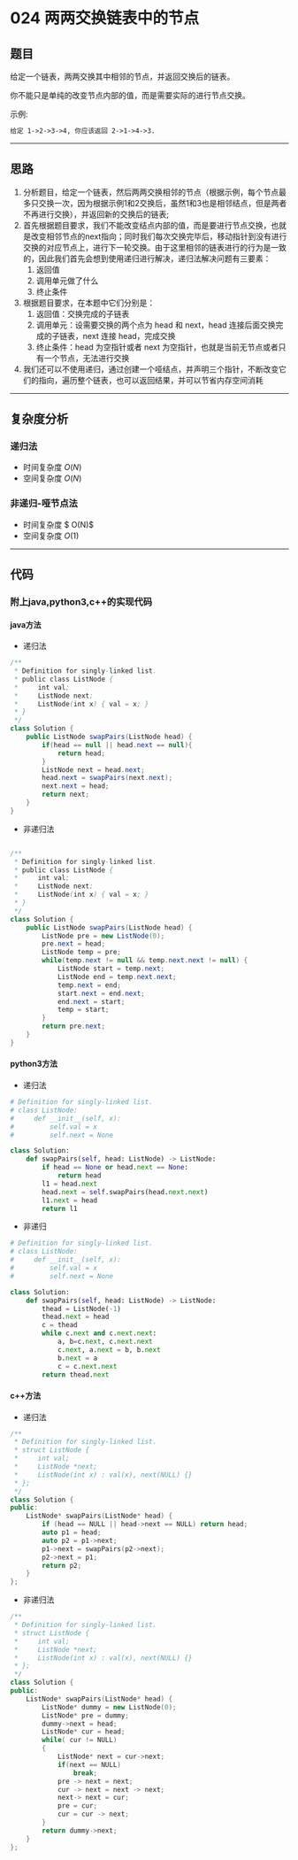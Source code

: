 # 024  两两交换链表中的节点

## 题目

给定一个链表，两两交换其中相邻的节点，并返回交换后的链表。

你不能只是单纯的改变节点内部的值，而是需要实际的进行节点交换。

示例:

```txt
给定 1->2->3->4, 你应该返回 2->1->4->3.
```

***

## 思路

1. 分析题目，给定一个链表，然后两两交换相邻的节点（根据示例，每个节点最多只交换一次，因为根据示例1和2交换后，虽然1和3也是相邻结点，但是两者不再进行交换），并返回新的交换后的链表;
2. 首先根据题目要求，我们不能改变结点内部的值，而是要进行节点交换，也就是改变相邻节点的next指向；同时我们每次交换完毕后，移动指针到没有进行交换的对应节点上，进行下一轮交换。由于这里相邻的链表进行的行为是一致的，因此我们首先会想到使用递归进行解决，递归法解决问题有三要素：
    1. 返回值
    2. 调用单元做了什么
    3. 终止条件
3. 根据题目要求，在本题中它们分别是：
    1. 返回值：交换完成的子链表
    2. 调用单元：设需要交换的两个点为 head 和 next，head 连接后面交换完成的子链表，next 连接 head，完成交换
    3. 终止条件：head 为空指针或者 next 为空指针，也就是当前无节点或者只有一个节点，无法进行交换
4. 我们还可以不使用递归，通过创建一个哑结点，并声明三个指针，不断改变它们的指向，遍历整个链表，也可以返回结果，并可以节省内存空间消耗

***

## 复杂度分析

### 递归法

- 时间复杂度 $O(N)$
- 空间复杂度 $O(N)$

### 非递归-哑节点法

- 时间复杂度 $ O(N)$
- 空间复杂度 $O(1)$

***

## 代码

### 附上java,python3,c++的实现代码

#### java方法

- 递归法

```java
/**
 * Definition for singly-linked list.
 * public class ListNode {
 *     int val;
 *     ListNode next;
 *     ListNode(int x) { val = x; }
 * }
 */
class Solution {
    public ListNode swapPairs(ListNode head) {
        if(head == null || head.next == null){
            return head;
        }
        ListNode next = head.next;
        head.next = swapPairs(next.next);
        next.next = head;
        return next;
    }
}
```

- 非递归法

```java

/**
 * Definition for singly-linked list.
 * public class ListNode {
 *     int val;
 *     ListNode next;
 *     ListNode(int x) { val = x; }
 * }
 */
class Solution {
    public ListNode swapPairs(ListNode head) {
        ListNode pre = new ListNode(0);
        pre.next = head;
        ListNode temp = pre;
        while(temp.next != null && temp.next.next != null) {
            ListNode start = temp.next;
            ListNode end = temp.next.next;
            temp.next = end;
            start.next = end.next;
            end.next = start;
            temp = start;
        }
        return pre.next;
    }
}
```

#### python3方法

- 递归法

```python
# Definition for singly-linked list.
# class ListNode:
#     def __init__(self, x):
#         self.val = x
#         self.next = None

class Solution:
    def swapPairs(self, head: ListNode) -> ListNode:
        if head == None or head.next == None:
            return head
        l1 = head.next
        head.next = self.swapPairs(head.next.next)
        l1.next = head
        return l1
```

- 非递归

```python
# Definition for singly-linked list.
# class ListNode:
#     def __init__(self, x):
#         self.val = x
#         self.next = None

class Solution:
    def swapPairs(self, head: ListNode) -> ListNode:
        thead = ListNode(-1)
        thead.next = head
        c = thead
        while c.next and c.next.next:
            a, b=c.next, c.next.next
            c.next, a.next = b, b.next
            b.next = a
            c = c.next.next
        return thead.next
```

#### c++方法

- 递归法

```c++
/**
 * Definition for singly-linked list.
 * struct ListNode {
 *     int val;
 *     ListNode *next;
 *     ListNode(int x) : val(x), next(NULL) {}
 * };
 */
class Solution {
public:
    ListNode* swapPairs(ListNode* head) {
        if (head == NULL || head->next == NULL) return head;
        auto p1 = head;
        auto p2 = p1->next;
        p1->next = swapPairs(p2->next);
        p2->next = p1;
        return p2;
    }
};
```

- 非递归法

```c++
/**
 * Definition for singly-linked list.
 * struct ListNode {
 *     int val;
 *     ListNode *next;
 *     ListNode(int x) : val(x), next(NULL) {}
 * };
 */
class Solution {
public:
    ListNode* swapPairs(ListNode* head) {
        ListNode* dummy = new ListNode(0);
        ListNode* pre = dummy;
        dummy->next = head;
        ListNode* cur = head;
        while( cur != NULL)
        {
            ListNode* next = cur->next;  
            if(next == NULL)
                break;
            pre -> next = next;
            cur -> next = next -> next;
            next-> next = cur;
            pre = cur;
            cur = cur -> next;
        }
        return dummy->next;
    }
};
```
